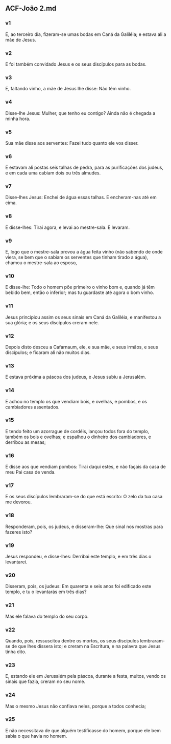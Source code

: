 ## ACF-João 2.md
### v1
 E, ao terceiro dia, fizeram-se umas bodas em Caná da Galiléia; e estava ali a mãe de Jesus.
### v2
 E foi também convidado Jesus e os seus discípulos para as bodas.
### v3
 E, faltando vinho, a mãe de Jesus lhe disse: Não têm vinho.
### v4
 Disse-lhe Jesus: Mulher, que tenho eu contigo? Ainda não é chegada a minha hora.
### v5
 Sua mãe disse aos serventes: Fazei tudo quanto ele vos disser.
### v6
 E estavam ali postas seis talhas de pedra, para as purificações dos judeus, e em cada uma cabiam dois ou três almudes.
### v7
 Disse-lhes Jesus: Enchei de água essas talhas. E encheram-nas até em cima.
### v8
 E disse-lhes: Tirai agora, e levai ao mestre-sala. E levaram.
### v9
 E, logo que o mestre-sala provou a água feita vinho (não sabendo de onde viera, se bem que o sabiam os serventes que tinham tirado a água), chamou o mestre-sala ao esposo,
### v10
 E disse-lhe: Todo o homem põe primeiro o vinho bom e, quando já têm bebido bem, então o inferior; mas tu guardaste até agora o bom vinho.
### v11
 Jesus principiou assim os seus sinais em Caná da Galiléia, e manifestou a sua glória; e os seus discípulos creram nele.
### v12
 Depois disto desceu a Cafarnaum, ele, e sua mãe, e seus irmãos, e seus discípulos; e ficaram ali não muitos dias.
### v13
 E estava próxima a páscoa dos judeus, e Jesus subiu a Jerusalém.
### v14
 E achou no templo os que vendiam bois, e ovelhas, e pombos, e os cambiadores assentados.
### v15
 E tendo feito um azorrague de cordéis, lançou todos fora do templo, também os bois e ovelhas; e espalhou o dinheiro dos cambiadores, e derribou as mesas;
### v16
 E disse aos que vendiam pombos: Tirai daqui estes, e não façais da casa de meu Pai casa de venda.
### v17
 E os seus discípulos lembraram-se do que está escrito: O zelo da tua casa me devorou.
### v18
 Responderam, pois, os judeus, e disseram-lhe: Que sinal nos mostras para fazeres isto?
### v19
 Jesus respondeu, e disse-lhes: Derribai este templo, e em três dias o levantarei.
### v20
 Disseram, pois, os judeus: Em quarenta e seis anos foi edificado este templo, e tu o levantarás em três dias?
### v21
 Mas ele falava do templo do seu corpo.
### v22
 Quando, pois, ressuscitou dentre os mortos, os seus discípulos lembraram-se de que lhes dissera isto; e creram na Escritura, e na palavra que Jesus tinha dito.
### v23
 E, estando ele em Jerusalém pela páscoa, durante a festa, muitos, vendo os sinais que fazia, creram no seu nome.
### v24
 Mas o mesmo Jesus não confiava neles, porque a todos conhecia;
### v25
 E não necessitava de que alguém testificasse do homem, porque ele bem sabia o que havia no homem.
